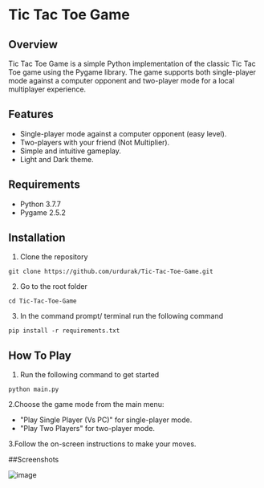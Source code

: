 # Tic Tac Toe Game

## Overview

Tic Tac Toe Game is a simple Python implementation of the classic Tic Tac Toe game using the Pygame library. The game supports both single-player mode against a computer opponent and two-player mode for a local multiplayer experience.

## Features

- Single-player mode against a computer opponent (easy level).
- Two-players with your friend (Not Multiplier).
- Simple and intuitive gameplay.
- Light and Dark theme.

## Requirements

- Python 3.7.7
- Pygame 2.5.2

## Installation

1. Clone the repository
```
git clone https://github.com/urdurak/Tic-Tac-Toe-Game.git
```

2. Go to the root folder
```
cd Tic-Tac-Toe-Game
```
3. In the command prompt/ terminal run the following command
```
pip install -r requirements.txt
```


## How To Play 

1. Run the following command to get started
```
python main.py
```
2.Choose the game mode from the main menu:

- "Play Single Player (Vs PC)" for single-player mode.
- "Play Two Players" for two-player mode.

3.Follow the on-screen instructions to make your moves.

##Screenshots

![image](https://github.com/urdurak/Tic-Tac-Toe-Game/assets/67443143/c905700e-125c-4a45-b58a-489655ca9459)
